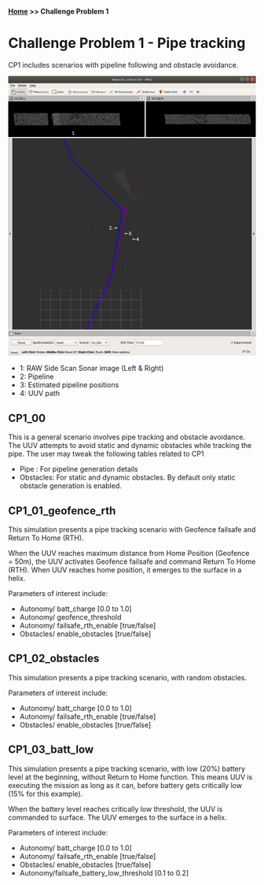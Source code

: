 
**[Home](https://AbLECPS.github.io) >> Challenge Problem 1**

# Challenge Problem 1 - Pipe tracking

CP1 includes scenarios with pipeline following and obstacle avoidance.

![Pipe Tracking](./imgs/pipe_tracking.png)
- 1: RAW Side Scan Sonar image (Left & Right)
- 2: Pipeline
- 3: Estimated pipeline positions
- 4: UUV path

## CP1_00

This is a general scenario involves pipe tracking and obstacle avoidance. The UUV attempts to avoid static and dynamic obstacles while tracking the pipe. The user may tweak the following tables related to CP1

  - Pipe : For pipeline generation details
  - Obstacles: For static and dynamic obstacles. By default only static obstacle generation is enabled.

## CP1_01_geofence_rth
This simulation presents a pipe tracking scenario with Geofence failsafe and Return To Home (RTH).

When the UUV reaches maximum distance from Home Position (Geofence = 50m), the UUV activates Geofence failsafe and command Return To Home (RTH).
When UUV reaches home position, it emerges to the surface in a helix.


Parameters of interest include:

 - Autonomy/ batt_charge [0.0 to 1.0]
 - Autonomy/ geofence_threshold
 - Autonomy/ failsafe_rth_enable [true/false]
 - Obstacles/ enable_obstacles [true/false]


## CP1_02_obstacles
This simulation presents a pipe tracking scenario, with random obstacles.


Parameters of interest include:

 - Autonomy/ batt_charge [0.0 to 1.0]
 - Autonomy/ failsafe_rth_enable [true/false]
 - Obstacles/ enable_obstacles [true/false]


## CP1_03_batt_low
This simulation presents a pipe tracking scenario, with low (20%) battery level at the beginning, without Return to Home function. This means UUV is executing the mission as long as it can, before battery gets critically low (15% for this example).

When the battery level reaches critically low threshold, the UUV is commanded to surface. 
The UUV emerges to the surface in a helix. 


Parameters of interest include:

 - Autonomy/ batt_charge [0.0 to 1.0]
 - Autonomy/ failsafe_rth_enable [true/false]
 - Obstacles/ enable_obstacles [true/false]
 - Autonomy/failsafe_battery_low_threshold [0.1 to 0.2]

